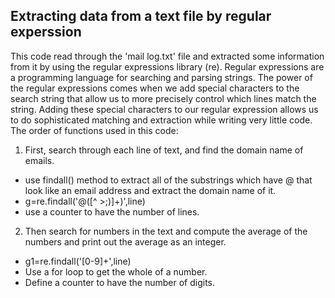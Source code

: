 ## Extracting data from a text file by regular experssion
This code read through the 'mail log.txt' file and extracted some information from it by using the regular expressions library (re). Regular expressions are a programming language for searching and parsing strings. The power of the regular expressions comes when we add special characters to the search string that allow us to more precisely control which lines match the string. Adding these special characters to our regular expression allows us to do sophisticated matching and extraction while writing very little code. The order of functions used in this code:
1. First, search through each line of text, and find the domain name of emails.
* use findall() method to extract all of the substrings which have @ that look like an email address and extract the domain name of it.
* g=re.findall('@([^  \>;)]+)',line)
* use a counter to have the number of lines.<br />
2. Then search for numbers in the text and compute the average of the numbers and print out the average as an integer.
* g1=re.findall('[0-9]+',line)
* Use a for loop to get the whole of a number.
* Define a counter to have the number of digits.


